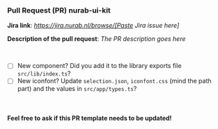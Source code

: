 ### Pull Request (PR) nurab-ui-kit

**Jira link**:
*https://jira.nurab.nl/browse/[Paste Jira issue here]*

**Description of the pull request**:
*The PR description goes here*

<br />

- [ ] New component? Did you add it to the library exports file `src/lib/index.ts`?
- [ ] New iconfont? Update `selection.json`, `iconfont.css` (mind the path part) and the values in `src/app/types.ts`?

<br />

#### Feel free to ask if this PR template needs to be updated!

